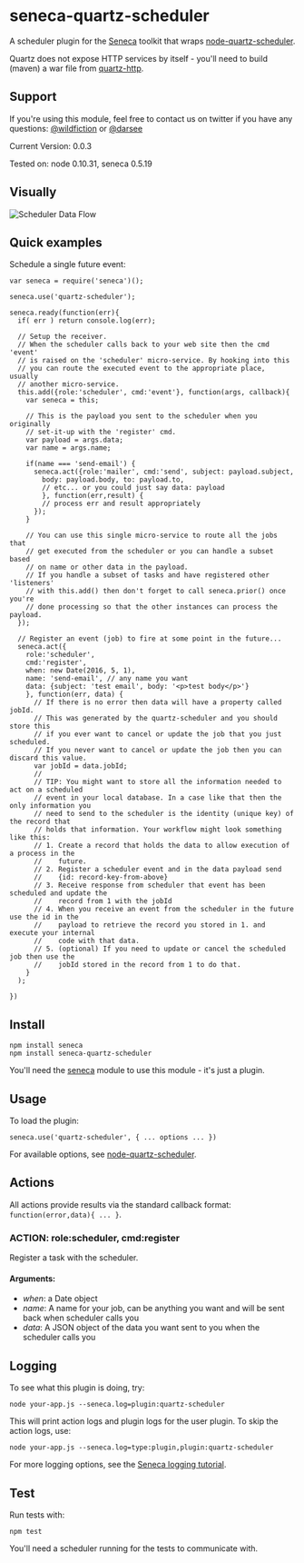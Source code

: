 # seneca-quartz-scheduler

A scheduler plugin for the [Seneca](http://senecajs.org) toolkit that wraps [node-quartz-scheduler](https://github.com/nherment/node-quartz-scheduler).

Quartz does not expose HTTP services by itself - you'll need to build (maven) a war file from [quartz-http](https://github.com/nherment/quartz-http).

## Support

If you're using this module, feel free to contact us on twitter if you
have any questions: [@wildfiction](https://twitter.com/wildfiction) or [@darsee](https://twitter.com/darsee)

Current Version: 0.0.3

Tested on: node 0.10.31, seneca 0.5.19

## Visually

![Scheduler Data Flow](https://raw.githubusercontent.com/darsee/seneca-quartz-scheduler/master/docs/scheduler-data-flow.png "Scheduler Data Flow")

## Quick examples

Schedule a single future event:

```
var seneca = require('seneca')();

seneca.use('quartz-scheduler');

seneca.ready(function(err){
  if( err ) return console.log(err);

  // Setup the receiver.
  // When the scheduler calls back to your web site then the cmd 'event'
  // is raised on the 'scheduler' micro-service. By hooking into this
  // you can route the executed event to the appropriate place, usually
  // another micro-service.
  this.add({role:'scheduler', cmd:'event'}, function(args, callback){
    var seneca = this;

    // This is the payload you sent to the scheduler when you originally
    // set-it-up with the 'register' cmd.
    var payload = args.data;
    var name = args.name;

    if(name === 'send-email') {
      seneca.act({role:'mailer', cmd:'send', subject: payload.subject, 
        body: payload.body, to: payload.to, 
        // etc... or you could just say data: payload
        }, function(err,result) {
        // process err and result appropriately
      });
    }
    
    // You can use this single micro-service to route all the jobs that
    // get executed from the scheduler or you can handle a subset based
    // on name or other data in the payload.
    // If you handle a subset of tasks and have registered other 'listeners'
    // with this.add() then don't forget to call seneca.prior() once you're
    // done processing so that the other instances can process the payload.
  });

  // Register an event (job) to fire at some point in the future...
  seneca.act({
    role:'scheduler',
    cmd:'register',
    when: new Date(2016, 5, 1),
    name: 'send-email', // any name you want
    data: {subject: 'test email', body: '<p>test body</p>'}
    }, function(err, data) {
      // If there is no error then data will have a property called jobId.
      // This was generated by the quartz-scheduler and you should store this
      // if you ever want to cancel or update the job that you just scheduled.
      // If you never want to cancel or update the job then you can discard this value.
      var jobId = data.jobId;
      //
      // TIP: You might want to store all the information needed to act on a scheduled
      // event in your local database. In a case like that then the only information you
      // need to send to the scheduler is the identity (unique key) of the record that
      // holds that information. Your workflow might look something like this:
      // 1. Create a record that holds the data to allow execution of a process in the 
      //    future.
      // 2. Register a scheduler event and in the data payload send 
      //    {id: record-key-from-above}
      // 3. Receive response from scheduler that event has been scheduled and update the 
      //    record from 1 with the jobId
      // 4. When you receive an event from the scheduler in the future use the id in the 
      //    payload to retrieve the record you stored in 1. and execute your internal 
      //    code with that data.
      // 5. (optional) If you need to update or cancel the scheduled job then use the 
      //    jobId stored in the record from 1 to do that.
    }
  );

})
```

## Install

```
npm install seneca
npm install seneca-quartz-scheduler
```

You'll need the [seneca](http://github.com/rjrodger/seneca) module to use this module - it's just a plugin.


## Usage

To load the plugin:

```
seneca.use('quartz-scheduler', { ... options ... })
```

For available options, see [node-quartz-scheduler](https://github.com/nherment/node-quartz-scheduler).


## Actions

All actions provide results via the standard callback format: <code>function(error,data){ ... }</code>.


### ACTION: role:scheduler, cmd:register

Register a task with the scheduler.

#### Arguments:

   * _when_: a Date object
   * _name_: A name for your job, can be anything you want and will be sent back when scheduler calls you
   * _data_: A JSON object of the data you want sent to you when the scheduler calls you

## Logging

To see what this plugin is doing, try:

```
node your-app.js --seneca.log=plugin:quartz-scheduler
```

This will print action logs and plugin logs for the user plugin. To skip the action logs, use:

```
node your-app.js --seneca.log=type:plugin,plugin:quartz-scheduler
```

For more logging options, see the [Seneca logging tutorial](http://senecajs.org/logging-example.html).


## Test

Run tests with:

```
npm test
```

You'll need a scheduler running for the tests to communicate with.
